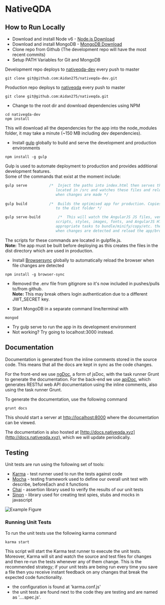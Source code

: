 # NativeQDA 

## How to Run Locally

* Download and install Node v6 - [Node.js Download](https://nodejs.org/en/) 
* Download and install MongoDB - [MongoDB Download](https://www.mongodb.com/download-center?jmp=nav#community) 
* Clone repo from Github  (The development repo will have the most recent commits)
* Setup PATH Variables for Git and MongoDB

Development repo deploys to [nativeqda-dev](https://nativeqda-dev.herokuapp.com/) every push to master
```
git clone git@github.com:Aidan275/nativeqda-dev.git
```
Production repo deploys to [nativeqda](https://nativeqda.herokuapp.com/) every push to master
```
git clone git@github.com:Aidan275/nativeqda.git
```
* Change to the root dir and download dependencies using NPM
```
cd nativeqda-dev
npm install
```
This will download all the dependencies for the app into the node_modules folder, it may take a minute (~150 MB including dev dependencies). 
* Install [gulp](http://gulpjs.com/) globally to build and serve the development and production environments
 ```
npm install -g gulp
```
Gulp is used to automate deployment to production and provides additional development features. <br>
Some of the commands that exist at the moment include:
 ```javascript
gulp serve			/*	Inject the paths into index.html then serves the files for development 
						located in /src and watches these files and reloads the app/browser 
						when changes are made */
            
gulp build			/* 	Builds the optimised app for production. Copies optimised code
						to the dist folder */

gulp serve-build		/* 	This will watch the AngularJS JS files, vendor JS, vendor CSS, 
						scripts, styles, images, fonts, and AngularJS HTML and run the 
						appropriate tasks to bundle/minify/copy/etc. the modified files
						when changes are detected and reload the app/browser.	*/
```
The scripts for these commands are located in gulpfile<span></span>.js. <br>
**Note:** The app must be built before deploying as this creates the files in the dist directory which are used in production.
* Install [Browsersync](https://www.browsersync.io/) globally to automatically reload the browser when file changes are detected
```
npm install -g browser-sync
```
* Removed the .env file from gitignore so it's now included in pushes/pulls to/from github. <br>
 **Note:** This may break others login authentication due to a different JWT_SECRET key.

* Start MongoDB in a separate command line/terminal with
```
mongod
```
* Try gulp serve to run the app in its development environment
* Not working? Try going to localhost:3000 instead.

## Documentation
Documentation is generated from the inline comments stored in the source code. 
This means that all the docs are kept in sync as the code changes.

For the front-end we use [ngDoc](https://github.com/angular/angular.js/wiki/Writing-AngularJS-Documentation), a form of jsDoc, with the task runner Grunt to generate the documentation.
For the back-end we use [apiDoc](http://apidocjs.com/), which generates RESTful web API documentation using the inline comments, also using the task runner Grunt.

To generate the documentation, use the following command

```
grunt docs
```
This should start a server at [http://localhost:8000](http://localhost:8000) where the documentation can be viewed.

The documentation is also hosted at [http://docs.nativeqda.xyz](http://docs.nativeqda.xyz), which we will update periodically. 

## Testing

Unit tests are run using the following set of tools:
* [Karma](http://karma-runner.github.io) - test runner used to run the tests against code
* [Mocha](https://mochajs.org/) - testing framework used to define our overall unit test with describe, beforeEach and it functions
* [Chai](http://chaijs.com/) - assertion library used to verify the results of our unit tests
* [Sinon](http://sinonjs.org/) - library used for creating test spies, stubs and mocks in javascript 

![Example Figure](http://jasonwatmore.com/_content/images/angular-unit-testing-2.png)

### Running Unit Tests

To run the unit tests use the following karma command

```
karma start
```

This script will start the Karma test runner to execute the unit tests. Moreover, Karma will sit and
watch the source and test files for changes and then re-run the tests whenever any of them change.
This is the recommended strategy; if your unit tests are being run every time you save a file then
you receive instant feedback on any changes that break the expected code functionality.

* the configuration is found at 'karma.conf.js'
* the unit tests are found next to the code they are testing and are named as '....spec.js'.